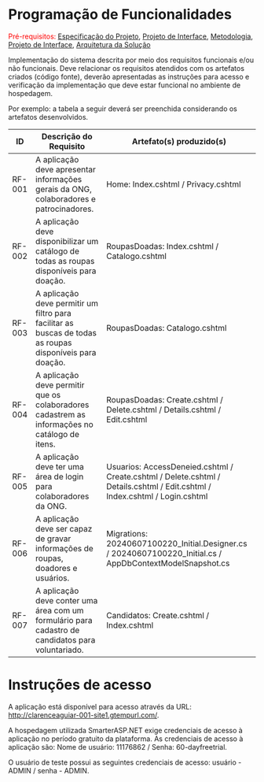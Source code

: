 # Programação de Funcionalidades

<span style="color:red">Pré-requisitos: <a href="2-Especificação do Projeto.md"> Especificação do Projeto</a></span>, <a href="3-Projeto de Interface.md"> Projeto de Interface</a>, <a href="4-Metodologia.md"> Metodologia</a>, <a href="3-Projeto de Interface.md"> Projeto de Interface</a>, <a href="5-Arquitetura da Solução.md"> Arquitetura da Solução</a>

Implementação do sistema descrita por meio dos requisitos funcionais e/ou não funcionais. Deve relacionar os requisitos atendidos com os artefatos criados (código fonte), deverão apresentadas as instruções para acesso e verificação da implementação que deve estar funcional no ambiente de hospedagem.

Por exemplo: a tabela a seguir deverá ser preenchida considerando os artefatos desenvolvidos.

|ID    | Descrição do Requisito  | Artefato(s) produzido(s) |
|------|-----------------------------------------|----|
|RF-001| A aplicação deve apresentar informações gerais da ONG, colaboradores e patrocinadores. | Home: Index.cshtml / Privacy.cshtml | 
|RF-002| A aplicação deve disponibilizar um catálogo de todas as roupas disponíveis para doação. | RoupasDoadas: Index.cshtml / Catalogo.cshtml |
|RF-003| A aplicação deve permitir um filtro para facilitar as buscas de todas as roupas disponíveis para doação. | RoupasDoadas: Catalogo.cshtml |
|RF-004| A aplicação deve permitir que os colaboradores cadastrem as informações no catálogo de itens. | RoupasDoadas: Create.cshtml / Delete.cshtml / Details.cshtml / Edit.cshtml |
|RF-005| A aplicação deve ter uma área de login para colaboradores da ONG. | Usuarios: AccessDeneied.cshtml / Create.cshtml / Delete.cshtml / Details.cshtml / Edit.cshtml / Index.cshtml / Login.cshtml |
|RF-006| A aplicação deve ser capaz de gravar informações de roupas, doadores e usuários. | Migrations: 20240607100220_Initial.Designer.cs / 20240607100220_Initial.cs / AppDbContextModelSnapshot.cs |
|RF-007| A aplicação deve conter uma área com um formulário para cadastro de candidatos para voluntariado. | Candidatos: Create.cshtml / Index.cshtml |

# Instruções de acesso

A aplicação está disponível para acesso através da URL: http://clarenceaguiar-001-site1.gtempurl.com/.

A hospedagem utilizada SmarterASP.NET exige credenciais de acesso à  aplicação no período gratuito da plataforma. As credenciais de acesso à aplicação são: Nome de usuário: 11176862 / Senha: 60-dayfreetrial.

O usuário de teste possui as seguintes credenciais de acesso: usuário - ADMIN / senha - ADMIN.
